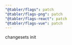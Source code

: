 ```yaml
---
"@tabler/flags": patch
"@tabler/flags-png": patch
"@tabler/flags-react": patch
"@tabler/flags-vue": patch
---
```


changesets init
